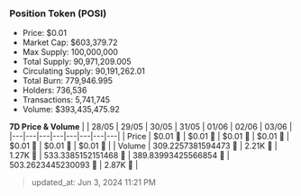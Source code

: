 
  ### Position Token (POSI)
  - Price: $0.01
  - Market Cap: $603,379.72
  - Max Supply: 100,000,000
  - Total Supply: 90,971,209.005
  - Circulating Supply: 90,191,262.01
  - Total Burn: 779,946.995
  - Holders: 736,536
  - Transactions: 5,741,745
  - Volume: $393,435,475.92

  **7D Price & Volume**
  | | 28&#x2F;05 | 29&#x2F;05 | 30&#x2F;05 | 31&#x2F;05 | 01&#x2F;06 | 02&#x2F;06 | 03&#x2F;06 |
  |---|---|---|---|---|---|---|---|
  | Price | $0.01 🔻 | $0.01 🔻 | $0.01 🔻 | $0.01 🚀 | $0.01 🚀 | $0.01 🔻 | $0.01 🔻 |
  | Volume | 309.2257381594473 🔻 | 2.21K 🚀 | 1.27K 🔻 | 533.3385152151468 🔻 | 389.83993425566854 🔻 | 503.2623445230093 🚀 | 2.87K 🚀 |

  > updated_at: Jun 3, 2024 11:21 PM
